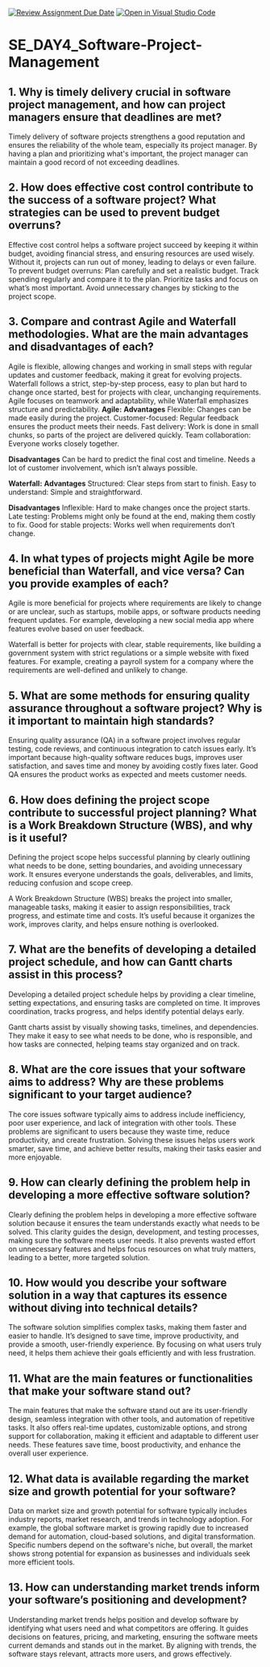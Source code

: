 [![Review Assignment Due Date](https://classroom.github.com/assets/deadline-readme-button-22041afd0340ce965d47ae6ef1cefeee28c7c493a6346c4f15d667ab976d596c.svg)](https://classroom.github.com/a/9pw6JKcu)
[![Open in Visual Studio Code](https://classroom.github.com/assets/open-in-vscode-2e0aaae1b6195c2367325f4f02e2d04e9abb55f0b24a779b69b11b9e10269abc.svg)](https://classroom.github.com/online_ide?assignment_repo_id=18484093&assignment_repo_type=AssignmentRepo)
# SE_DAY4_Software-Project-Management
## 1. Why is timely delivery crucial in software project management, and how can project managers ensure that deadlines are met?
Timely delivery of software projects strengthens a good reputation and ensures the reliability of the whole team, especially its project manager. By having a plan and prioritizing what's important, the project manager can maintain a good record of not exceeding deadlines.
## 2. How does effective cost control contribute to the success of a software project? What strategies can be used to prevent budget overruns?
Effective cost control helps a software project succeed by keeping it within budget, avoiding financial stress, and ensuring resources are used wisely. Without it, projects can run out of money, leading to delays or even failure.
To prevent budget overruns:
Plan carefully and set a realistic budget.
Track spending regularly and compare it to the plan.
Prioritize tasks and focus on what’s most important.
Avoid unnecessary changes by sticking to the project scope.
## 3. Compare and contrast Agile and Waterfall methodologies. What are the main advantages and disadvantages of each?
Agile is flexible, allowing changes and working in small steps with regular updates and customer feedback, making it great for evolving projects. Waterfall follows a strict, step-by-step process, easy to plan but hard to change once started, best for projects with clear, unchanging requirements. Agile focuses on teamwork and adaptability, while Waterfall emphasizes structure and predictability.
**Agile:**
**Advantages**
Flexible: Changes can be made easily during the project.
Customer-focused: Regular feedback ensures the product meets their needs.
Fast delivery: Work is done in small chunks, so parts of the project are delivered quickly.
Team collaboration: Everyone works closely together.

**Disadvantages**
Can be hard to predict the final cost and timeline.
Needs a lot of customer involvement, which isn’t always possible.

**Waterfall:**
**Advantages**
Structured: Clear steps from start to finish.
Easy to understand: Simple and straightforward.

**Disadvantages**
Inflexible: Hard to make changes once the project starts.
Late testing: Problems might only be found at the end, making them costly to fix.
Good for stable projects: Works well when requirements don’t change.

## 4. In what types of projects might Agile be more beneficial than Waterfall, and vice versa? Can you provide examples of each?
Agile is more beneficial for projects where requirements are likely to change or are unclear, such as startups, mobile apps, or software products needing frequent updates. For example, developing a new social media app where features evolve based on user feedback.

Waterfall is better for projects with clear, stable requirements, like building a government system with strict regulations or a simple website with fixed features. For example, creating a payroll system for a company where the requirements are well-defined and unlikely to change.
## 5. What are some methods for ensuring quality assurance throughout a software project? Why is it important to maintain high standards?
Ensuring quality assurance (QA) in a software project involves regular testing, code reviews, and continuous integration to catch issues early. It’s important because high-quality software reduces bugs, improves user satisfaction, and saves time and money by avoiding costly fixes later. Good QA ensures the product works as expected and meets customer needs.
## 6. How does defining the project scope contribute to successful project planning? What is a Work Breakdown Structure (WBS), and why is it useful?
Defining the project scope helps successful planning by clearly outlining what needs to be done, setting boundaries, and avoiding unnecessary work. It ensures everyone understands the goals, deliverables, and limits, reducing confusion and scope creep.

A Work Breakdown Structure (WBS) breaks the project into smaller, manageable tasks, making it easier to assign responsibilities, track progress, and estimate time and costs. It’s useful because it organizes the work, improves clarity, and helps ensure nothing is overlooked.
## 7. What are the benefits of developing a detailed project schedule, and how can Gantt charts assist in this process?
Developing a detailed project schedule helps by providing a clear timeline, setting expectations, and ensuring tasks are completed on time. It improves coordination, tracks progress, and helps identify potential delays early.

Gantt charts assist by visually showing tasks, timelines, and dependencies. They make it easy to see what needs to be done, who is responsible, and how tasks are connected, helping teams stay organized and on track.
## 8. What are the core issues that your software aims to address? Why are these problems significant to your target audience?
The core issues software typically aims to address include inefficiency, poor user experience, and lack of integration with other tools. These problems are significant to users because they waste time, reduce productivity, and create frustration. Solving these issues helps users work smarter, save time, and achieve better results, making their tasks easier and more enjoyable.
## 9. How can clearly defining the problem help in developing a more effective software solution?
Clearly defining the problem helps in developing a more effective software solution because it ensures the team understands exactly what needs to be solved. This clarity guides the design, development, and testing processes, making sure the software meets user needs. It also prevents wasted effort on unnecessary features and helps focus resources on what truly matters, leading to a better, more targeted solution.
## 10. How would you describe your software solution in a way that captures its essence without diving into technical details?
The software solution simplifies complex tasks, making them faster and easier to handle. It’s designed to save time, improve productivity, and provide a smooth, user-friendly experience. By focusing on what users truly need, it helps them achieve their goals efficiently and with less frustration.
## 11. What are the main features or functionalities that make your software stand out?
The main features that make the software stand out are its user-friendly design, seamless integration with other tools, and automation of repetitive tasks. It also offers real-time updates, customizable options, and strong support for collaboration, making it efficient and adaptable to different user needs. These features save time, boost productivity, and enhance the overall user experience.
## 12. What data is available regarding the market size and growth potential for your software?
Data on market size and growth potential for software typically includes industry reports, market research, and trends in technology adoption. For example, the global software market is growing rapidly due to increased demand for automation, cloud-based solutions, and digital transformation. Specific numbers depend on the software's niche, but overall, the market shows strong potential for expansion as businesses and individuals seek more efficient tools.
## 13. How can understanding market trends inform your software’s positioning and development?
Understanding market trends helps position and develop software by identifying what users need and what competitors are offering. It guides decisions on features, pricing, and marketing, ensuring the software meets current demands and stands out in the market. By aligning with trends, the software stays relevant, attracts more users, and grows effectively.
